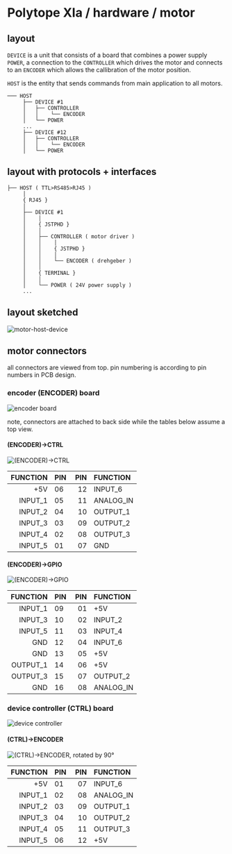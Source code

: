 # Polytope XIa / hardware / motor

## layout

`DEVICE` is a unit that consists of a board that combines a power supply `POWER`, a connection to the `CONTROLLER` which drives the motor and connects to an `ENCODER` which allows the callibration of the motor position.

`HOST` is the entity that sends commands from main application to all motors.

```
─── HOST
     ├── DEVICE #1
     │   ├── CONTROLLER
     │   │    └── ENCODER
     │   └── POWER
     ...
     ├── DEVICE #12
     │   ├── CONTROLLER
     │   │    └── ENCODER
     │   └── POWER
```

## layout with protocols + interfaces

```
├── HOST ( TTL>RS485>RJ45 )
     │
     { RJ45 }
     │
     ├── DEVICE #1
     │    │
     │    { JSTPHD }
     │    │
     │    ├── CONTROLLER ( motor driver )
     │    │    │
     │    │    { JSTPHD }
     │    │    │
     │    │    └── ENCODER ( drehgeber )
     │    │
     │    { TERMINAL }
     │    │
     │    └── POWER ( 24V power supply )
     ...
```

## layout sketched

![motor-host-device](./assets/motor-host-device.jpeg)

## motor connectors

all connectors are viewed from top. pin numbering is according to pin numbers in PCB design.

### encoder (ENCODER) board

![encoder board](./assets/ENCODER.png)

note, connectors are attached to back side while the tables below assume a top view.

#### (ENCODER)→CTRL

![(ENCODER)→CTRL](./assets/ENCODER-CTRL.png)

|  FUNCTION | PIN | PIN | FUNCTION  |
|----------:|:----|----:|:----------|
|       +5V | 06  | 12  | INPUT_6   |
|   INPUT_1 | 05  | 11  | ANALOG_IN |
|   INPUT_2 | 04  | 10  | OUTPUT_1  |
|   INPUT_3 | 03  | 09  | OUTPUT_2  |
|   INPUT_4 | 02  | 08  | OUTPUT_3  |
|   INPUT_5 | 01  | 07  | GND       |

#### (ENCODER)→GPIO

![(ENCODER)→GPIO](./assets/ENCODER-GPIO.png)

| FUNCTION  | PIN | PIN | FUNCTION  |
|----------:|:----|----:|:----------|
|   INPUT_1 | 09  | 01  | +5V       |
|   INPUT_3 | 10  | 02  | INPUT_2   |
|   INPUT_5 | 11  | 03  | INPUT_4   |
|       GND | 12  | 04  | INPUT_6   |
|       GND | 13  | 05  | +5V       |
|  OUTPUT_1 | 14  | 06  | +5V       |
|  OUTPUT_3 | 15  | 07  | OUTPUT_2  |
|       GND | 16  | 08  | ANALOG_IN |

### device controller (CTRL) board

![device controller](./assets/CTRL.png)

#### (CTRL)→ENCODER

![(CTRL)→ENCODER, rotated by 90°](./assets/CTRL-ENCODER.png)

|  FUNCTION | PIN | PIN | FUNCTION  |
|----------:|:----|----:|:----------|
|       +5V | 01  | 07  | INPUT_6   |
|   INPUT_1 | 02  | 08  | ANALOG_IN |
|   INPUT_2 | 03  | 09  | OUTPUT_1  |
|   INPUT_3 | 04  | 10  | OUTPUT_2  |
|   INPUT_4 | 05  | 11  | OUTPUT_3  |
|   INPUT_5 | 06  | 12  | +5V       |
